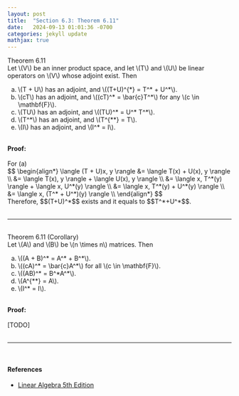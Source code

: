 ```yaml
---
layout: post
title:  "Section 6.3: Theorem 6.11"
date:   2024-09-13 01:01:36 -0700
categories: jekyll update
mathjax: true
---
```

<div class="purdiv">
Theorem 6.11
</div>
<div class="purbdiv">
Let \(V\) be an inner product space, and let \(T\) and \(U\) be linear operators on \(V\) whose adjoint exist. Then
<ol type="a">
	<li>\(T + U\) has an adjoint, and \((T+U)^{*} = T^* + U^*\).</li>
	<li>\(cT\) has an adjoint, and \((cT)^* = \bar{c}T^*\) for any \(c \in \mathbf{F}\).</li>
	<li>\(TU\) has an adjoint, and \((TU)^* = U^* T^*\).</li>
	<li>\(T^*\) has an adjoint, and \(T^{**} = T\).</li>
	<li>\(I\) has an adjoint, and \(I^* = I\).</li>
</ol>
</div>
<!------------------------------------------------------------------------------------>
<br>
<b>Proof:</b>
<br>
<br>
For (a)
<div>
$$
\begin{align*}
\langle (T + U)x, y \rangle &= \langle T(x) + U(x), y \rangle \\
                        &= \langle T(x), y \rangle + \langle U(x), y \rangle \\
                        &= \langle x, T^*(y) \rangle + \langle x, U^*(y) \rangle \\
                        &= \langle x, T^*(y) + U^*(y) \rangle \\                        
                        &= \langle x, (T^* + U^*)(y) \rangle \\                        				
\end{align*}
$$
</div>
Therefore, $$(T+U)^*$$ exists and it equals to $$T^*+U^*$$.
<br>
<br>
<hr>
<br>
<!------------------------------------------------------------------------------------>
<div class="purdiv">
Theorem 6.11 (Corollary)
</div>
<div class="purbdiv">
Let \(A\) and \(B\) be \(n \times n\) matrices. Then
<ol type="a">
	<li>\((A + B)^* = A^* + B^*\).</li>
	<li>\((cA)^* = \bar{c}A^*\) for all \(c \in \mathbf{F}\).</li>
	<li>\((AB)^* = B^*A^*\).</li>
	<li>\(A^{**} = A\).</li>
	<li>\(I^* = I\).</li>
</ol>
</div>
<br>
<b>Proof:</b>
<br>
<br>
[TODO]
<!------------------------------------------------------------------------------------>
<br>
<br>
<hr>
<br>
<!------------------------------------------------------------------------------------>
<h4><b>References</b></h4>
<ul>
<li><a href="https://www.amazon.com/Linear-Algebra-5th-Stephen-Friedberg/dp/0134860241/ref=tmm_hrd_swatch_0?_encoding=UTF8&qid=&sr=">Linear Algebra 5th Edition</a></li>
</ul>
























